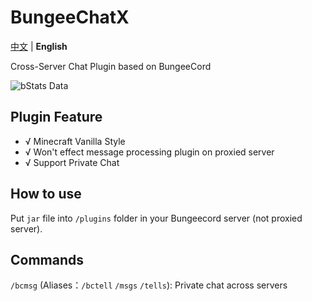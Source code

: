 # BungeeChatX

[中文](https://github.com/HJFunnyMinecraft/BungeeChatX/blob/main/README.md) | **English**

Cross-Server Chat Plugin based on BungeeCord

![bStats Data](https://bstats.org/signatures/bungeecord/bungeechatx.svg)

## Plugin Feature

- √ Minecraft Vanilla Style
- √ Won't effect message processing plugin on proxied server
- √ Support Private Chat

## How to use

Put `jar` file into `/plugins` folder in your Bungeecord server (not proxied server).

## Commands

`/bcmsg` (Aliases：`/bctell` `/msgs` `/tells`): Private chat across servers
